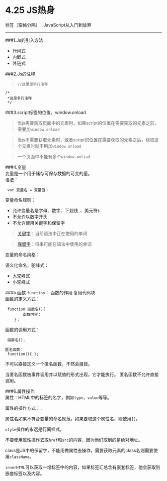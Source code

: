 # 4.25 JS热身

标签（空格分隔）： JavaScript从入门到放弃

---

###1.Js的引入方法  

 - 行间式
 - 内嵌式
 - 外链式

###2.Js的注释  
> `//这里是单行注释`  

    
    /*
     *这是多行注释
     */
     

###3.script标签的位置，window.onload   
> 当js需要获取页面中的元素时，如果script的位置在需要获取的元素之前，需要加`window.onload`    

> 当js不需要获取元素时，或者script的位置在需要获取的元素之后，获取这个元素时就不用加`window.onload`   

> 一个页面中不能有多个`window.onliad`

###4.变量  
变量是一个用于储存可保存数据的可变的量。  
语法：  
```
 var 变量名 = 变量值；  
```
变量命名规则：  

 - 允许变量名是字母、数字、下划线`_`、美元符`$`  
 - 不允许以数字开头  
 - 不允许使用关键字和保留字  

> [关键字](http://www.w3school.com.cn/js/pro_js_keywords.asp)：当前语法中正在使用的单词  

> [保留字](http://www.w3school.com.cn/js/pro_js_reservedwords.asp)：将来可能在语法中使用的单词
  
  变量的命名风格： 
  
  语义化命名，驼峰式：
  
 - 大驼峰式
 - 小驼峰式  
 
###5.函数 `function`：
函数的作用:复用代码块  
函数的定义方式：
```
 function 函数名(){ 
        函数内容；     
    }；   
```
函数的调用方式： 
```
 函数名();  
```
```
匿名函数：  
 function(){ };  
```
不可以直接定义一个匿名函数，不然会报错。

当匿名函数被事件调用并以赋值的形式出现，它才能执行。
匿名函数不允许直接调用。

###6.属性操作  
属性：HTML中的标签的名字，例如`type`，`value`等等。  

属性的操作方式：`.`  

属性名如果不符合变量的命名规范，如果要取这个属性名，则使用`[]`。

`style`操作的永远是行间样式。  

不要使用属性操作去取`href`和`src`的内容，因为他们取到的是绝对地址。

class是JS中的保留字，不能用做属性去操作，需要获取元素的class名则需要使用`className`。  

`innerHTML`可以获取一堆标签中的内容，如果标签汇总含有嵌套标签，他会获取到嵌套标签以及内容。

